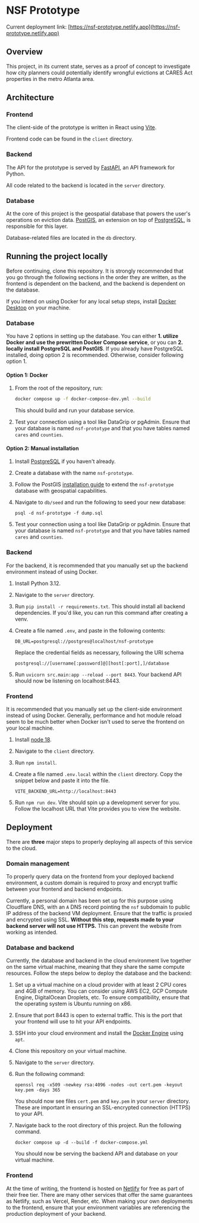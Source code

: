 # NSF Prototype

Current deployment link: [https://nsf-prototype.netlify.app](https://nsf-prototype.netlify.app)

## Overview

This project, in its current state, serves as a proof of concept to investigate how city planners could potentially identify wrongful evictions at CARES Act properties in the metro Atlanta area.

## Architecture

### Frontend

The client-side of the prototype is written in React using [Vite](https://vitejs.dev/).

Frontend code can be found in the `client` directory.

### Backend

The API for the prototype is served by [FastAPI](https://fastapi.tiangolo.com/), an API framework for Python.

All code related to the backend is located in the `server` directory.

### Database

At the core of this project is the geospatial database that powers the user's operations on eviction data. [PostGIS](https://postgis.net/documentation/getting_started/), an extension on top of [PostgreSQL](https://www.postgresql.org/), is responsible for this layer.

Database-related files are located in the `db` directory.

## Running the project locally

Before continuing, clone this repository. It is strongly recommended that you go through the following sections in the order they are written, as the frontend is dependent on the backend, and the backend is dependent on the database.

If you intend on using Docker for any local setup steps, install [Docker Desktop](https://www.docker.com/products/docker-desktop/) on your machine.

### Database

You have 2 options in setting up the database. You can either **1. utilize Docker and use the prewritten Docker Compose service**, or you can **2. locally install PostgreSQL and PostGIS**. If you already have PostgreSQL installed, doing option 2 is recommended. Otherwise, consider following option 1.

#### Option 1: Docker

1. From the root of the repository, run:

   ```zsh
   docker compose up -f docker-compose-dev.yml --build
   ```

   This should build and run your database service.

2. Test your connection using a tool like DataGrip or pgAdmin. Ensure that your database is named `nsf-prototype` and that you have tables named `cares` and `counties`.

#### Option 2: Manual installation

1. Install [PostgreSQL](https://www.postgresql.org/download/) if you haven't already.

2. Create a database with the name `nsf-prototype`.

3. Follow the PostGIS [installation guide](https://postgis.net/documentation/getting_started/) to extend the `nsf-prototype` database with geospatial capabilities.

4. Navigate to `db/seed` and run the following to seed your new database:

   ```
   psql -d nsf-prototype -f dump.sql
   ```

5. Test your connection using a tool like DataGrip or pgAdmin. Ensure that your database is named `nsf-prototype` and that you have tables named `cares` and `counties`.

### Backend

For the backend, it is recommended that you manually set up the backend environment instead of using Docker.

1. Install Python 3.12.

2. Navigate to the `server` directory.

3. Run `pip install -r requirements.txt`. This should install all backend dependencies. If you'd like, you can run this command after creating a venv.

4. Create a file named `.env`, and paste in the following contents:

   ```
   DB_URL=postgresql://postgres@localhost/nsf-prototype
   ```

   Replace the credential fields as necessary, following the URI schema

   `postgresql://[username[:password]@][host[:port],]/database`

5. Run `uvicorn src.main:app --reload --port 8443`. Your backend API should now be listening on localhost:8443.

### Frontend

It is recommended that you manually set up the client-side environment instead of using Docker. Generally, performance and hot module reload seem to be much better when Docker isn't used to serve the frontend on your local machine.

1. Install [node 18](https://nodejs.org/en/download/package-manager).

2. Navigate to the `client` directory.

3. Run `npm install`.

4. Create a file named `.env.local` within the `client` directory. Copy the snippet below and paste it into the file.

   ```
   VITE_BACKEND_URL=http://localhost:8443
   ```

5. Run `npm run dev`. Vite should spin up a development server for you. Follow the localhost URL that Vite provides you to view the website.

## Deployment

There are **three** major steps to properly deploying all aspects of this service to the cloud.

### Domain management

To properly query data on the frontend from your deployed backend environment, a custom domain is required to proxy and encrypt traffic between your frontend and backend endpoints.

Currently, a personal domain has been set up for this purpose using Cloudflare DNS, with an `A` DNS record pointing the `nsf` subdomain to public IP address of the backend VM deployment. Ensure that the traffic is proxied and encrypted using SSL. **Without this step, requests made to your backend server will not use HTTPS.** This can prevent the website from working as intended.

### Database and backend

Currently, the database and backend in the cloud environment live together on the same virtual machine, meaning that they share the same compute resources. Follow the steps below to deploy the database and the backend:

1. Set up a virtual machine on a cloud provider with at least 2 CPU cores and 4GB of memory. You can consider using AWS EC2, GCP Compute Engine, DigitalOcean Droplets, etc. To ensure compatibility, ensure that the operating system is Ubuntu running on x86.

2. Ensure that port 8443 is open to external traffic. This is the port that your frontend will use to hit your API endpoints.

3. SSH into your cloud environment and install the [Docker Engine](https://docs.docker.com/engine/install/ubuntu/#install-using-the-repository) using `apt`.

4. Clone this repository on your virtual machine.

5. Navigate to the `server` directory.

6. Run the following command:

   ```
   openssl req -x509 -newkey rsa:4096 -nodes -out cert.pem -keyout key.pem -days 365
   ```

   You should now see files `cert.pem` and `key.pem` in your `server` directory. These are important in ensuring an SSL-encrypted connection (HTTPS) to your API.

7. Navigate back to the root directory of this project. Run the following command.

   ```
   docker compose up -d --build -f docker-compose.yml
   ```

   You should now be serving the backend API and database on your virtual machine.

### Frontend

At the time of writing, the frontend is hosted on [Netlify](https://www.netlify.com/) for free as part of their free tier. There are many other services that offer the same guarantees as Netlify, such as Vercel, Render, etc. When making your own deployments to the frontend, ensure that your environment variables are referencing the production deployment of your backend.
